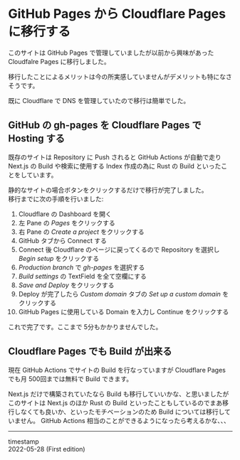 GitHub Pages から Cloudflare Pages に移行する
=============================================

このサイトは GitHub Pages で管理していましたが以前から興味があった Cloudfalre Pages に移行しました。

移行したことによるメリットは今の所実感していませんがデメリットも特になさそうです。

既に Cloudflare で DNS を管理していたので移行は簡単でした。

GitHub の gh-pages を Cloudflare Pages で Hosting する
------------------------------------------------------

既存のサイトは Repository に Push されると GitHub Actions が自動で走り Next.js の Build や検索に使用する Index 作成の為に Rust の Build といったことをしています。

静的なサイトの場合ボタンをクリックするだけで移行が完了しました。  
移行までに次の手順を行いました:

1. Cloudflare の Dashboard を開く
1. 左 Pane の *Pages* をクリックする
1. 右 Pane の *Create a project* をクリックする
1. GitHub タブから Connect する
1. Connect 後 Cloudflare のページに戻ってくるので Repository を選択し *Begin setup* をクリックする
1. *Production branch* で *gh-pages* を選択する
1. *Build settings* の TextField を全て空欄にする
1. *Save and Deploy* をクリックする
1. Deploy が完了したら *Custom domain* タブの *Set up a custom domain* をクリックする
1. GitHub Pages に使用している Domain を入力し Continue をクリックする

これで完了です。ここまで 5分もかかりませんでした。

Cloudflare Pages でも Build が出来る
------------------------------------

現在 GitHub Actions でサイトの Build を行なっていますが Cloudflare Pages でも月 500回までは無料で Build できます。

Next.js だけで構築されていたなら Build も移行していいかな、と思いましたがこのサイトは Next.js のほか Rust の Build といったこともしているのでまあ移行しなくても良いか、といったモチベーションのため Build については移行していません。
GitHub Actions 相当のことができるようになったら考えるかな、、、

- - -

timestamp  
2022-05-28 (First edition)
